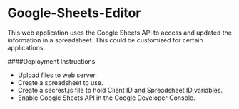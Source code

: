# Google-Sheets-Editor

This web application uses the Google Sheets API to access and updated the information in a spreadsheet. This could be customized for certain applications.

####Deployment Instructions
- Upload files to web server.
- Create a spreadsheet to use.
- Create a secrest.js file to hold Client ID and Spreadsheet ID variables.
- Enable Google Sheets API in the Google Developer Console.
